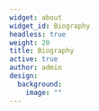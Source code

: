 ```yaml
---
widget: about
widget_id: Biography
headless: true
weight: 20
title: Biography
active: true
author: admin
design:
  background:
    image: ""
---
```

